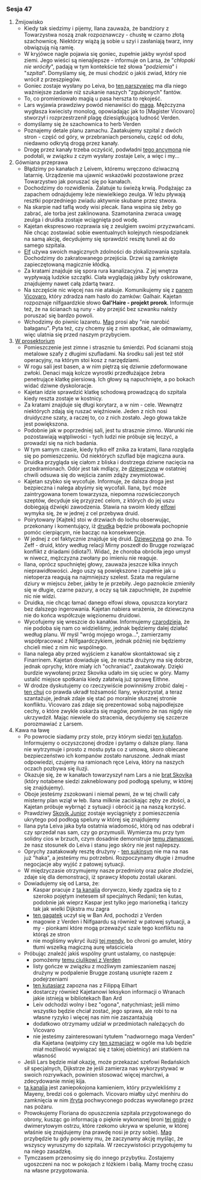 ### Sesja 47
1. Żmijowisko
    - Kiedy tak siedzimy i pijemy, Ilana zauważa, że bandziory z Towarzystwa noszą znak rozpoznawczy - chustę w czarno złotą szachownicę. Niektórzy wiążą ją sobie u szyi i zasłaniają twarz, inny obwiązują nią ramię.
    - W kryjówce nagle pojawia się goniec, zupełnie jakby wyrósł spod ziemi. Jego wieści są nienajlepsze - informuje on Larsa, że "_chłopaki nie wróciły_", padają w tym kontekście też słowa "_podziemia_" i "_szpital_". Domyślamy się, że musi chodzić o jakiś zwiad, który nie wrócił z przeszpiegów.
    - Goniec zostaje wysłany po Leiva, bo [ten parszywiec](Lars) ma dla niego ważniejsze zadanie niż szukanie naszych "zgubionych" fantów.
    - To, co promieniowało magią u pasa herszta to rękojeść.
    - Lars wyjawia prawdziwy powód nienawiści do [maga](Florian). Mężczyzna wygłasza kwiecisty monolog, opowiadając jak to [Magister Vicovaro] stworzył i rozprzestrzenił plagę dziesiątkującą ludność Verden.
    - domyślamy się że szachownica to herb Verden
    - Poznajemy detale planu zamachu. Zaatakujemy szpital z dwóch stron - część od góry, w przebraniach personelu, część od dołu, niedawno odkrytą drogą przez kanały.
    - Drogę przez kanały trzeba oczyścić, podwładni [tego ancymona](Lars) nie podołali, w związku z czym wysłany zostaje Leiv, a więc i my...
2. Gówniana przeprawa
    - Błądzimy po kanałach z Leivem, któremu wręczono dziwaczną latarnię. Urządzenie ma ujawnić wskazówki pozostawione przez Towarzystwo jak poruszać się po kanałach.
    - Dochodzimy do rozwidlenia. Zalatuje tu świeżą krwią. Podążając za zapachem odnajdujemy leże niewielkiego zeulga. W leżu pływają resztki poprzedniego zwiadu aktywnie skubane przez stwora.
    - Na skarpie nad taflą wody wisi plecak. Ilana wspina się żeby go zabrać, ale torba jest zaklinowana. Szamotanina zwraca uwagę zeulga i druidka zostaje wciągnięta pod wodę.
    - Kajetan ekspresowo rozprawia się z zeulgiem swoimi przyzwańcami. Nie chcąc zostawiać sobie ewentualnych kolejnych niespodzianek na samą akcję, decydujemy się sprawdzić resztę tuneli aż do samego szpitala.
    - [Elf](Kajetan) używa swoich magicznych zdolności do zlokalizowania szpitala. Dochodzimy do zakratowanego przejścia. Drzwi są zamknięte zapieczętowaną magicznie kłódką.
    - Za kratami znajduje się spora rura kanalizacyjna. Z jej wnętrza wypływają ludzkie szczątki. Ciała wyglądają jakby były oskórowane, znajdujemy nawet całą zdartą twarz.
    - Na szczęście nic więcej nas nie atakuje. Komunikujemy się z [panem Vicovaro](Florian), który zdradza nam hasło do zamków: Galhair. Kajetan rozpoznaje nilfgaardzkie słowo __Gal'Haire - projekt prorok__. Informuje też, że na ścianach są runy - aby przejść bez szwanku należy poruszać się bardzo powoli.
    - Wchodzimy do piwnic lazaretu. [Mag](Florian) prosi aby "nie narobić bałaganu". Pyta też, czy chcemy się z nim spotkać, ale odmawiamy, więc ulatnia się przed naszym przybyciem.
3. <a href="https://youtu.be/viuwkMi_9jk">W prosektorium</a>
    - Pomieszczenie jest zimne i strasznie tu śmierdzi. Pod ścianami stoją metalowe szafy z długimi szufladami. Na środku sali jest też stół operacyjny, na którym stoi kosz z narzędziami. 
    - W rogu sali jest basen, a w nim piętrzą się dziwnie zdeformowane zwłoki. Denaci mają kolcze wyrostki przedłużające żebra penetrujące klatkę piersiową. Ich głowy są napuchnięte, a po bokach widać dziwne dyskoloracje.
    - Kajetan idzie sprawdzić klatkę schodową prowadzącą do szpitala kiedy reszta zostaje w kostnicy.
    - Za kratami znajduje się długi korytarz, a w nim - cele. Wewnątrz niektórych zdają się ruszać więźniowie. Jeden z nich nosi druidyczne szaty, a raczej to, co z nich zostało. Jego głowa także jest powiększona.
    - Podobnie jak w poprzedniej sali, jest tu strasznie zimno. Warunki nie pozostawiają wątpliwości - tych ludzi nie próbuje się leczyć, a prowadzi się na nich badania.
    - W tym samym czasie, kiedy tylko elf znika za kratami, Ilana rozgląda się po pomieszczeniu. Od niektórych szuflad bije magiczna aura.
    - Druidka przygląda się ciałom z bliska i dostrzega dziwne nacięcia na przedramionach. Odór jest tak mdlący, że [dziewczyna](Ilana) w ostatniej chwili odsuwa się do wejścia zanim zdąży zwymiotować.
    - Kajetan szybko się wycofuje. Informuje, że dalsza droga jest bezpieczna i nalega abyśmy się wycofali. Ilana, być może zaintrygowana tonem towarzysza, niepomna rozwścieczonych szeptów, decyduje się przyjrzeć celom, z których do jej uszu dobiegają dźwięki zawodzenia. Stawia na swoim kiedy [elfowi](Kajetan) wymyka się, że w jednej z cel przebywa druid.
    - Poirytowany [Kajtek] stoi w drzwiach do lochu obserwując, przekonany i komentujący, iż [drudka](Ilana) będzie próbowała pochopnie pomóc cierpiącym, nie bacząc na konsekwencje.
    - W jednej z cel faktycznie znajduje się druid. [Dziewczyna](Ilana) go zna. To Zeff - druid, który według relacji Mirny poszedł do Brugge rozwiązać konflikt z driadami (idiota?). Widać, że choroba obróciła jego umysł w niwecz, mężczyzna zwołany po imieniu nie reaguje.
    - Ilana, oprócz spuchniętej głowy, zauważa jeszcze kilka innych nieprawidłowości. Jego uszy są powiększone i zupełnie jak u nietoperza reagują na najmniejszy szelest. Szata ma regularne dziury w miejscu żeber, jakby te je przebiły. Jego paznokcie zmieniły się w długie, czarne pazury, a oczy są tak zapuchnięte, że zupełnie nic nie widzi.
    - Druidka, nie chcąc łamać danego elfowi słowa, opuszcza korytarz bez dalszego ingerowania. Kajetan nabiera wrażenia, że dziewczyna nie do końca współczuje więzionemu druidowi.
    - Wycofujemy się wreszcie do kanałów. Informujemy [czarodzieja](Florian), że nie podoba się nam co widzieliśmy, jednak będziemy dalej działać według planu. W myśl "wróg mojego wroga...", zamierzamy współpracować z Nilfgaardczykiem, jednak później nie będziemy chcieli mieć z nim nic wspólnego.
    - Ilana nalega aby przed wyjściem z kanałów skontaktować się z Finarrinem. Kajetan dowiaduje się, że reszta drużyny ma się dobrze, jednak oprychy, które miały ich "ochraniać", zaatakowały. Dzięki burdzie wywołanej przez Skovika udało im się uciec w góry. Mamy ustalić miejsce spotkania kiedy załatwią już sprawę Eithne.
    - W drodze dyskutujemy co rzeczywiście powinniśmy zrobić dalej - [ten chuj](Lars) co prawda ukradł tożsamość Ilany, wykorzystał, a teraz szantażuje, jednak zdaje się stać po moralnie słusznej stronie konfliktu. Vicovaro zaś zdaje się prezentować sobą najpodlejsze cechy, o które zwykle oskarża się magów, pomimo że nas nigdy nie ukrzywdził. Mając niewiele do stracenia, decydujemy się szczerze porozmawiać z Larsem.
4. Kawa na ławę
    - Po powrocie siadamy przy stole, przy którym siedzi [ten kutafon](Lars). Informujemy o oczyszczonej drodze i pytamy o dalsze plany. Ilana nie wytrzymuje i prosto z mostu pyta co z umową, skoro obiecane bezpieczeństwo ich kompanów zostało naruszone. Jednak miast odpowiedzi, czujemy na ramionach ręce Leiva, który na naszych oczach pozbywa się iluzji.
    - Okazuje się, że w kanałach towarzyszył nam Lars a nie [brat Skovika](Leiv) (który notabene siedzi zakneblowany pod podłogą speluny, w której się znajdujemy).
    - Oboje jesteśmy zszokowani i niemal pewni, że w tej chwili cały misterny plan wziął w łeb. Ilana milknie zaciskając zęby ze złości, a Kajetan próbuje wybrnąć z sytuacji i obrócić ją na naszą korzyść.
    - Prawdziwy [Skovik Junior](Leiv) zostaje wyciągnięty z pomieszczenia ukrytego pod podłogą speluny w której się znajdujemy
    - Ilana pyta Leiva jaka była ostatnia wiadomość, którą od nas odebrał i czy sprzedał nas sam, czy go przymusili. Wymierza mu przy tym solidny cios w brzuch, czym dosadnie demonstruje [temu złamasowi](Lars), że nasz stosunek do Leiva i stanu jego skóry nie jest najlepszy. 
    - Oprychy zaatakowały resztę drużyny - [ten sukinsyn](Lars) nie ma na nas już "haka", a jesteśmy mu potrzebni. Rozpoczynamy długie i żmudne negocjacje aby wyjść z patowej sytuacji.
    - W międzyczasie otrzymujemy nasze przedmioty oraz palce złodziei, zdaje się dla demonstracji, iż sprawcy kłopotu zostali ukarani.
    - Dowiadujemy się od Larsa, że:
        - Kaspar pracuje z [tą kanalią](Lars) dorywczo, kiedy zgadza się to z szeroko pojętym inetesem sił specjalnych Redanii; ten kutas, podobnie jak wieprz Kaspar jest tylko jego marionetką i tańczy tak jak wielki Dijkstra mu zagra
        - [ten gagatek](Lars) uczył się w Ban Ard, pochodzi z Verden
        - magowie z Verden i Nilfgaardu są również w patowej sytuacji, a my - pionkami które mogą przeważyć szale tego konfliktu na którąś ze stron
        - nie mogliśmy wykryć iluzji [tej mendy](Lars), bo chroni go amulet, który tłumi wszelką magiczną aurę właściciela
    - Próbując znaleźć jakiś wspólny grunt ustalamy, co następuje:
        - pomożemy [temu ciulikowi z Verden](Lars)
        - listy gończe w związku z możliwym zamieszaniem naszej drużyny w podpalenie Brugge zostaną usunięte razem z podejrzeniami
        - [ten kutasiarz](Lars) zapozna nas z Filippą Eilhart
        - dostarczy również Kajetanowi leksykon informacji o Wranach jakie istnieją w bibliotekach Ban Ard
        - Leiv odchodzi wolny i bez "ogona", natychmiast; jeśli mimo wszystko będzie chciał zostać, jego sprawa, ale robi to na własne ryzyko i więcej nas nim nie zaszantażują
        - dodatkowo otrzymamy udział w przedmiotach należących do Vicovaro
        - nie jesteśmy zainteresowani tytułem "nadwornego maga Verden" dla Kajetana (wątpimy czy [ten szmaciarz](Lars) w ogóle ma lub będzie miał możliwość wywiązać się z takiej obietnicy) ani statkiem na własność
    - Jeśli Lars będzie miał okazję, może przekazać szefowi Redańskich sił specjalnych, Dijkstrze że jeśli zamierza nas wykorzystywać w swoich rozrywkach, powinien stosować więcej marchwi, a zdecydowanie mniej kija.
    - [ta kanalia](Lars) jest zaniepokojona kamieniem, który przywlekliśmy z Mayeny, bredzi coś o golemach. Vicovaro miałby użyć menhiru do zamknięcia w nim [ifryta](Djinni) pochwyconego podczas wywołanego przez nas pożaru.
    - Prowokujemy Floriana do opuszczenia szpitala przygotowanego do obrony, kusząc go informacją o pięknie wykonanej broni [tej gnidy](Lars) o dwimerytowym ostrzu, które rzekomo ukrywa w spelunie, w której właśnie się znajdujemy (na prawdę nosi je przy sobie). [Mag](Florian) przybędzie tu gdy powiemy mu, że zaczynamy akcję myśląc, że wszyscy wyruszymy do szpitala. W rzeczywistości przygotujemy tu na niego zasadzkę.
    - Tymczasem przenosimy się do innego przybytku. Zostajemy ugoszczeni na noc w pokojach z łóżkiem i balią. Mamy trochę czasu na własne przygotowania.